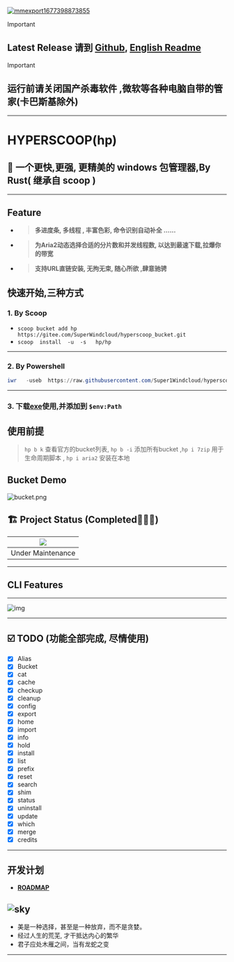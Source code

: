 <a href='https://postimg.cc/HVXTGZq6' target='_blank'><img src='https://i.postimg.cc/HVXTGZq6/mmexport1677398873855.jpg' border='0' alt='mmexport1677398873855'/></a>
> [!IMPORTANT]
> ## Latest Release 请到 [Github](https://github.com/Super1Windcloud/hyperscoop/releases), [English Readme](./README.en.md)

> [!IMPORTANT]
> ## 运行前请关闭国产杀毒软件 ,微软等各种电脑自带的管家(卡巴斯基除外)
------ 

# HYPERSCOOP(hp)

## 🐼 一个更快,更强, 更精美的  windows 包管理器,By Rust( 继承自 scoop )
--- 

## Feature

- > **多进度条, 多线程 , 丰富色彩, 命令识别自动补全 ......**
- > **为Aria2动态选择合适的分片数和并发线程数, 以达到最速下载,拉爆你的带宽**
- > **支持URL直链安装, 无拘无束, 随心所欲 ,肆意驰骋**

## 快速开始,三种方式

### 1. By Scoop

- `scoop bucket add hp https://gitee.com/SuperWindcloud/hyperscoop_bucket.git`
- `scoop  install  -u  -s   hp/hp`

--- 

### 2. By  Powershell

```powershell
iwr   -useb  https://raw.githubusercontent.com/Super1Windcloud/hyperscoop/refs/heads/main/install.ps1    | iex
```

---

### 3. 下载[exe](https://github.com/Super1Windcloud/hyperscoop/releases)使用,并添加到 `$env:Path`

## 使用前提

> `hp b k` 查看官方的bucket列表, `hp b -i` 添加所有bucket ,`hp i 7zip` 用于生命周期脚本 , `hp i aria2` 安装在本地

## Bucket Demo

![bucket.png](./img/bucket.png)

## 🏗 Project Status   (Completed🍻🎉🐉)

| ![](https://i.giphy.com/media/CwfC5Pv6Rtp66h4coK/giphy.gif) |
|:-----------------------------------------------------------:|
|                      Under Maintenance                      |

---

## CLI Features
--- 
![img](./img/cmd1.png)
<!-- ![cmd](https://s1.imagehub.cc/images/2025/05/21/6f39fd471bad23c23d610cdb2daab6a4.png) -->
--- 

## ☑️ TODO (功能全部完成, 尽情使用)

- [x]  Alias
- [x] Bucket
- [x] cat
- [x] cache
- [x]  checkup
- [x]  cleanup
- [x]  config
- [x]  export
- [x]  home
- [x]  import
- [x]  info
- [x]  hold
- [x] install
- [x] list
- [x] prefix
- [x] reset
- [x] search
- [x] shim
- [x] status
- [x] uninstall
- [x] update
- [x] which
- [x] merge
- [x] credits

--- 

## 开发计划

- **[ROADMAP](./roadmap.md)**

[//]: # ([![sky2.jpg]&#40;https://i.postimg.cc/76yfL7XC/sky2.jpg&#41;]&#40;https://postimg.cc/FfD9WYMm&#41;)
![sky](./img/sky2.jpg)
--- 

- 美是一种选择，甚至是一种放弃，而不是贪婪。
- 经过人生的荒芜, 才干抵达内心的繁华
- 君子应处木雁之间，当有龙蛇之变

--- 

